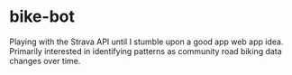 # bike-bot
Playing with the Strava API until I stumble upon a good app web app idea. Primarily interested in identifying patterns as community road biking data changes over time.
